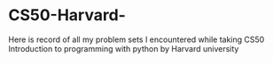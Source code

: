 # CS50-Harvard-
Here is record of all my problem sets I encountered while taking CS50 Introduction to programming with python by Harvard university
